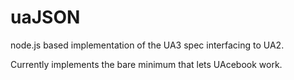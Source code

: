 uaJSON
======
node.js based implementation of the UA3 spec interfacing to UA2.

Currently implements the bare minimum that lets UAcebook work.

